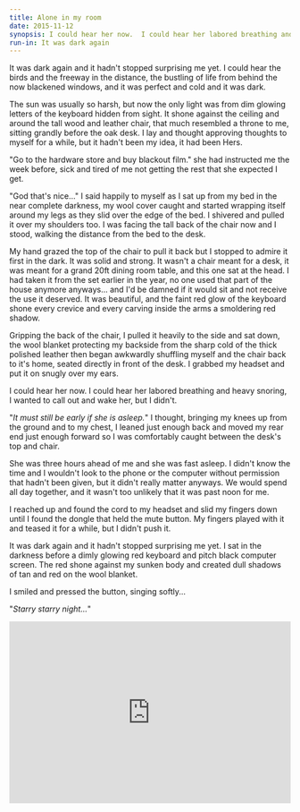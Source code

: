 ```yaml
---
title: Alone in my room
date: 2015-11-12
synopsis: I could hear her now.  I could hear her labored breathing and heavy snoring, I wanted to call out and wake her, but I didn't.
run-in: It was dark again
---
```


It was dark again and it hadn't stopped surprising me yet.  I could hear the birds and the freeway in the distance, the bustling of life from behind the now blackened windows, and it was perfect and cold and it was dark.

The sun was usually so harsh, but now the only light was from dim glowing letters of the keyboard hidden from sight.  It shone against the ceiling and around the tall wood and leather chair, that much resembled a throne to me, sitting grandly before the oak desk.  I lay and thought approving thoughts to myself for a while, but it hadn't been my idea, it had been Hers.

"Go to the hardware store and buy blackout film." she had instructed me the week before, sick and tired of me not getting the rest that she expected I get.

"God that's nice..." I said happily to myself as I sat up from my bed in the near complete darkness, my wool cover caught and started wrapping itself around my legs as they slid over the edge of the bed. I shivered and pulled it over my shoulders too. I was facing the tall back of the chair now and I stood, walking the distance from the bed to the desk.

My hand grazed the top of the chair to pull it back but I stopped to admire it first in the dark. It was solid and strong.  It wasn't a chair meant for a desk, it was meant for a grand 20ft dining room table, and this one sat at the head.  I had taken it from the set earlier in the year, no one used that part of the house anymore anyways... and I'd be damned if it would sit and not receive the use it deserved.  It was beautiful, and the faint red glow of the keyboard shone every crevice and every carving inside the arms a smoldering red shadow.

Gripping the back of the chair, I pulled it heavily to the side and sat down, the wool blanket protecting my backside from the sharp cold of the thick polished leather then began awkwardly shuffling myself and the chair back to it's home, seated directly in front of the desk.  I grabbed my headset and put it on snugly over my ears.

I could hear her now.  I could hear her labored breathing and heavy snoring, I wanted to call out and wake her, but I didn't.

"_It must still be early if she is asleep._" I thought, bringing my knees up from the ground and to my chest, I leaned just enough back and moved my rear end just enough forward so I was comfortably caught between the desk's top and chair.

She was three hours ahead of me and she was fast asleep.  I didn't know the time and I wouldn't look to the phone or the computer without permission that hadn't been given, but it didn't really matter anyways.  We would spend all day together, and it wasn't too unlikely that it was past noon for me.

I reached up and found the cord to my headset and slid my fingers down until I found the dongle that held the mute button.  My fingers played with it and teased it for a while, but I didn't push it.

It was dark again and it hadn't stopped surprising me yet.  I sat in the darkness before a dimly glowing red keyboard and pitch black computer screen.  The red shone against my sunken body and created dull shadows of tan and red on the wool blanket.

I smiled and pressed the button, singing softly...

"_Starry starry night..._"

<iframe width="100%" height="325" src="https://www.youtube.com/embed/oxHnRfhDmrk" frameborder="0" allowfullscreen></iframe>

